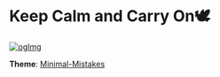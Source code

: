# Keep Calm and Carry On🕊️


[![ogImg](https://user-images.githubusercontent.com/93882395/235832981-d69c7daa-86ca-4a99-8909-765bc8343f97.png)](https://yj59.github.io)

**Theme**: [Minimal-Mistakes](https://github.com/mmistakes/minimal-mistakes)
